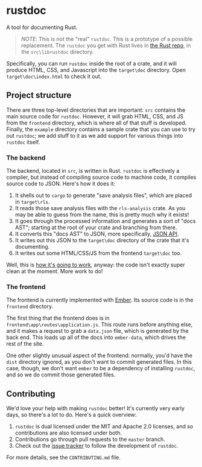 # rustdoc

A tool for documenting Rust.

> *NOTE*: This is not the "real" `rustdoc`. This is a prototype of a possible
> replacement. The `rustdoc` you get with Rust lives in
> [the Rust repo](https://github.com/rust-lang/rust), in the `src\librustdoc`
> directory.

Specifically, you can run `rustdoc` inside the root of a crate, and it will
produce HTML, CSS, and Javascript into the `target\doc` directory. Open
`target\doc\index.html` to check it out.

## Project structure

There are three top-level directories that are important: `src` contains the main source
code for `rustdoc`. However, it will grab HTML, CSS, and JS from the `frontend` directory,
which is where all of that stuff is developed. Finally, the `example` directory contains
a sample crate that you can use to try out `rustdoc`; we add stuff to it as we add support
for various things into `rustdoc` itself.

### The backend

The backend, located in `src`, is written in Rust. `rustdoc` is effectively a compiler,
but instead of compiling source code to machine code, it compiles source code to JSON.
Here's how it does it:

1. It shells out to `cargo` to generate "save analysis files", which are placed in
   `target\rls`.
2. It reads those save analysis files with the `rls-analysis` crate. As you may be able
   to guess from the name, this is pretty much why it exists!
3. It goes through the processed information and generates a sort of "docs AST"; starting
   at the root of your crate and branching from there.
4. It converts this "docs AST" to JSON, more specifically, [JSON API](https://jsonapi.org).
5. It writes out this JSON to the `target\doc` directory of the crate that
   it's documenting.
6. It writes out some HTML/CSS/JS from the frontend `target\doc` too.

Well, this is [how it's going to
work](https://github.com/steveklabnik/rustdoc/issues/11), anyway: the code
isn't exactly super clean at the moment. More work to do!

### The frontend

The frontend is currently implemented with [Ember](https://emberjs.com/). Its source
code is in the `frontend` directory.

The first thing that the frontend does is in `frontend\app\routes\application.js`. This
route runs before anything else, and it makes a request to grab a `data.json` file, which
is generated by the back end. This loads up all of the docs into `ember-data`, which
drives the rest of the site.

One other slightly unusual aspect of the frontend: normally, you'd have the `dist`
directory ignored, as you don't want to commit generated files. In this case, though,
we don't want `ember` to be a dependency of installing `rustdoc`, and so we do commit
those generated files.

## Contributing

We'd love your help with making `rustdoc` better! It's currently very early days, so
there's a lot to do. Here's a quick overview:

1. `rustdoc` is dual licensed under the MIT and Apache 2.0 licenses, and so contributions
   are also licensed under both.
2. Contributions go through pull requests to the `master` branch.
3. Check out the [issue tracker](https://github.com/steveklabnik/rustdoc) to follow the
   development of `rustdoc`.

For more details, see the `CONTRIBUTING.md` file.